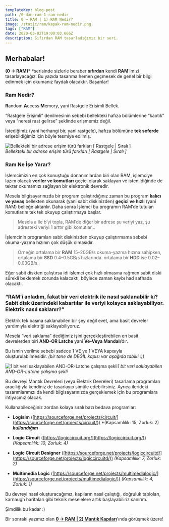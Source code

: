 ```yaml
---
templateKey: blog-post
path: /0-dan-ram-1-ram-nedir
title: 0 → RAM | 1) RAM Nedir?
image: /static/ram/kapak-ram-nedir.png
tags: ["RAM"]
date: 2020-03-02T19:00:03.066Z
description: Sıfırdan RAM tasarladığımız bir seri.
---
```


## Merhabalar!

**(0 → RAM)*** *serisinde sizlerle beraber **sıfırdan** kendi **RAM**’imizi tasarlayacağız. Bu yazıda tasarıma hemen geçmesek de genel bir bilgi edinmek için okumanız faydalı olacaktır. Başarılar!

### Ram Nedir?

**R**andom **A**ccess **M**emory, yani Rastgele Erişimli Bellek.

“Rastgele Erişimli” denilmesinin sebebi bellekteki hafıza bölümlerine “kaotik” veya “neresi rast gelirse” şeklinde erişmemiz değil.

İstediğimiz (yani herhangi bir, yani rastgele), hafıza bölümüne **tek seferde** erişebildiğimiz için böyle tesmiye edilmiş.

![Bellekteki bir adrese erişim türü farkları [ Rastgele | Sıralı ]](https://www.dropbox.com/s/b64lm60uwk9ru71/rastgele-vs-sirali.gif?raw=1)
<br> *Bellekteki bir adrese erişim türü farkları [ Rastgele | Sıralı ]*

### Ram Ne İşe Yarar?

İşlemcimizin en çok konuştuğu donanımlardan biri olan RAM, işlemciye lazım olacak **veriler ve komutları** geçici olarak saklayan ve istenildiğinde de tekrar okumamızı sağlayan bir elektronik devredir.

Mesela bilgisayarınızda bir program çalıştırdığınız zaman bu program **kalıcı ve yavaş** bellekten okunarak (yani sabit diskinizden) **geçici ve hızlı** (yani RAM) belleğe aktarılır. Daha sonra İşlemci bu programın RAM’de tutulan komutlarını tek tek okuyup çalıştırmaya başlar.
> Mesela a ile b’yi topla, RAM’de diğer bir adrese şu veriyi yaz, şu adresteki veriyi 1 arttır gibi komutlar…

İşlemcinin programları sabit diskinizden okuyup çalıştırmama sebebi okuma-yazma hızının çok düşük olmasıdır.
> Örneğin ortalama bir **RAM** 15–20GB/s okuma-yazma hızına sahipken, ortalama bir **SSD** 0.4–0.5GB/s hızlarında. ortalama bir **HDD** ise 0.02–0.03GB/s.

Eğer sabit diskten çalıştırsa idi işlemci çok hızlı olmasına rağmen sabit diski sürekli beklemek zorunda kalacaktı, böylece zaman kaybı had safhada olacaktı.

### “RAM’i anladım, fakat bir veri elektrik ile nasıl saklanabilir ki? Sabit disk üzerindeki kabartılar ile veriyi kolayca saklayabiliyor. Elektrik nasıl saklanır?”

Elektrik tek başına saklanabilen bir şey değil evet, ama basit devreler yardımıyla elektriği saklayabiliyoruz.

Mesela “veri saklama” dediğimiz işini gerçekleştirebilen en basit devrelerden biri **AND-OR Latche** yani **Ve-Veya Mandalı**’dır.

Bu ismin verilme sebebi sadece 1 VE ve 1 VEYA kapısıyla oluşturulabilmesidir. *(bir tane de DEĞİL kapısı var aşağıda tabiki :))*

![1 bit veri saklayabilen AND-OR-Latche çalışma şekli](https://www.dropbox.com/s/0jmipuj67855uzz/ve-veya-mandali.gif?raw=1)*1 bit veri saklayabilen AND-OR-Latche çalışma şekli*

Bu devreyi Mantık Devreleri (veya Elektrik Devreleri) tasarlama programları aracılığıyla kendiniz de tasarlayıp simüle edebilirsiniz. Ayrıca ilerideki tasarımlarımızı da kendi bilgisayarınızda gerçeklemek için bu programlara ihtiyacınız olacak.

Kullanabileceğiniz zordan kolaya sıralı bazı bedava programlar:

* **Logisim** ([https://sourceforge.net/projects/circuit/](https://sourceforge.net/projects/circuit/))
*(Kapsamlılık: 15, Zorluk: 2) ***kullandığım***

* **Logic Circuit** ([https://logiccircuit.org/](https://logiccircuit.org/))
*(Kapsamlılık: 10, Zorluk: 4)*

* **Logic Circuit Designer** ([https://sourceforge.net/projects/logiccircuitd/](https://sourceforge.net/projects/logiccircuitd/))
*(Kapsamlılık: 7, Zorluk: 2)*

* **Multimedia Logic** ([https://sourceforge.net/projects/multimedialogic/](https://sourceforge.net/projects/multimedialogic/))
*(Kapsamlılık: 4, Zorluk: 1)*

Bu devreyi nasıl oluşturacağımız, kapıların nasıl çalıştığı, doğruluk tabloları, karnaugh haritaları gibi teknik meselelere artık başlayabiliriz sanırım.

Şimdilik bu kadar :)

Bir sonraki yazımız olan **[0 → RAM | 2) Mantık Kapıları](0-dan-ram-2-mantik-kapilari)**'ında görüşmek üzere!
